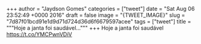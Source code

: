 
+++
author = "Jaydson Gomes"
categories = ["tweet"]
date = "Sat Aug 06 23:52:49 +0000 2016"
draft = false
image = "{TWEET_IMAGE}"
slug = "7d87f01bcd91e1d9d71d724d36d6f6679597acee"
tags = ["tweet"]
title = """Hoje a janta foi saudável..."""
+++
Hoje a janta foi saudável https://t.co/YMCPwnVDiV
